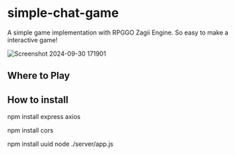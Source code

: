 # simple-chat-game
A simple game implementation with RPGGO Zagii Engine. So easy to make a interactive game!

![Screenshot 2024-09-30 171901](https://github.com/user-attachments/assets/d801d7b8-06d7-42e1-92f9-349626b257e3)


## Where to Play


## How to install
npm install express axios

npm install cors

npm install uuid
node ./server/app.js
